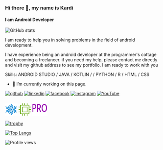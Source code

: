 ### Hi there 👋, my name is Kardi
#### I am Android Developer
![GitHub stats](https://github-readme-stats.vercel.app/api?username=kardihaekal&show_icons=true)  

I am ready to help you in solving problems in the field of android development.

I have experience being an android developer at the programmer's cottage and becoming a freelancer. if you need my help, please contact me directly and visit my github address to see my portfolio. I am ready to work with you 

Skills: ANDROID STUDIO / JAVA / KOTLIN / / PYTHON / R / HTML / CSS

- 🔭 I’m currently working on this page. 


[<img src='https://cdn.jsdelivr.net/npm/simple-icons@3.0.1/icons/github.svg' alt='github' height='40'>](https://github.com/kardihaekal)  [<img src='https://cdn.jsdelivr.net/npm/simple-icons@3.0.1/icons/linkedin.svg' alt='linkedin' height='40'>](https://www.linkedin.com/in/kardihaekal/)  [<img src='https://cdn.jsdelivr.net/npm/simple-icons@3.0.1/icons/facebook.svg' alt='facebook' height='40'>](https://www.facebook.com/kardihaekal)  [<img src='https://cdn.jsdelivr.net/npm/simple-icons@3.0.1/icons/instagram.svg' alt='instagram' height='40'>](https://www.instagram.com/kardihaekal/)  [<img src='https://cdn.jsdelivr.net/npm/simple-icons@3.0.1/icons/youtube.svg' alt='YouTube' height='40'>](https://www.youtube.com/channel/UC1SBQtxmbyxv7W2DZme55Hg)  

<a href='https://archiveprogram.github.com/'><img src='https://raw.githubusercontent.com/acervenky/animated-github-badges/master/assets/acbadge.gif' width='40' height='40'></a> <a href='https://docs.github.com/en/developers'><img src='https://raw.githubusercontent.com/acervenky/animated-github-badges/master/assets/devbadge.gif' width='40' height='40'></a> <a href='https://github.com/pricing'><img src='https://raw.githubusercontent.com/acervenky/animated-github-badges/master/assets/pro.gif' width='50' height='50'></a>

[![trophy](https://github-profile-trophy.vercel.app/?username=kardihaekal)](https://github.com/ryo-ma/github-profile-trophy)


[![Top Langs](https://github-readme-stats.vercel.app/api/top-langs/?username=kardihaekal)](https://github.com/anuraghazra/github-readme-stats)

![Profile views](https://gpvc.arturio.dev/kardihaekal)  
